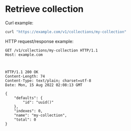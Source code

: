 # Retrieve collection

Curl example:

```sh
curl "https://example.com/v1/collections/my-collection"
```


HTTP request/response example:

```http
GET /v1/collections/my-collection HTTP/1.1
Host: example.com



HTTP/1.1 200 OK
Content-Length: 74
Content-Type: text/plain; charset=utf-8
Date: Mon, 15 Aug 2022 02:08:13 GMT

{
    "defaults": {
        "id": "uuid()"
    },
    "indexes": 0,
    "name": "my-collection",
    "total": 0
}
```


